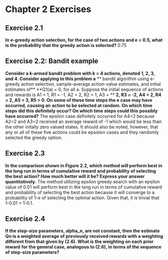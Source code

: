 # Chapter 2 Exercises
## Exercise 2.1
**In e-greedy action selection, for the case of two actions and e = 0.5, what is the probability that the greedy**
**action is selected?**
0.75

## Exercise 2.2: Bandit example
**Consider a k-armed bandit problem with k = 4 actions, denoted 1, 2, 3, and 4. Consider applying to this problem a**
** bandit algorithm using e-greedy action selection, sample-average action-value estimates, and initial estimates of**
**Q1(a) = 0, for all a. Suppose the initial sequence of actions and rewards is A1 = 1, R1 = -1, A2 = 2, R2 = 1, A3 = **
**2, R3 = -2, A4 = 2, R4 = 2, A5 = 3, R5 = 0. On some of these time steps the e case may have occurred, causing an**
**action to be selected at random. On which time steps did this definitely occur? On which time steps could this**
**possibly have occurred?**
The epsilon case definitely occurred for A4=2 because A2=2 and A3=2 received an average reward of -1 which would be less
than the other initally zero valued states. It should also be noted, however, that any or all of these five actions
could be epsislon cases and they randomly selected the greedy option.

## Exercise 2.3
**In the comparison shown in Figure 2.2, which method will perform best in the long run in terms of cumulative reward**
**and probability of selecting the best action? How much better will it be? Express your answer quantitatively.**
The method utilizing epsilon greedy search with an epsilon value of 0.01 will perform best in the long run in terms of
cumulative reward and probability of selecting the best action because it will converge to a probability of 1-e of
selecting the optimal action. Given that, it is trivial that 1-0.01 > 1-0.1.

## Exercise 2.4
**If the step-size parameters, alpha_n, are not constant, then the estimate Qn is a weighted average of previously**
**received rewards with a weighting different from that given by (2.6). What is the weighting on each prior reward**
**for the general case, analogous to (2.6), in terms of the sequence of step-size parameters?**